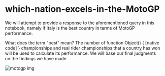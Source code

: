 # which-nation-excels-in-the-MotoGP
We will attempt to provide a response to the aforementioned query in this notebook, namely if Italy is the best country in terms of MotoGP performance.

What does the term "best" mean? The number of function Object() { [native code] } championships and real rider championships that a country has won will be used to calculate its performance. We will base our final judgments on the findings we have made.

![motogp img](https://user-images.githubusercontent.com/85513416/196240071-d1191849-2079-495e-b46b-ac3c222a4a1d.jpg)

